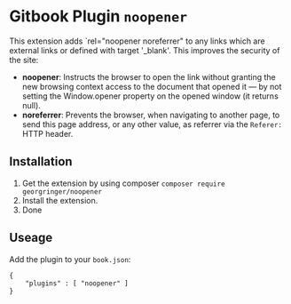 # Gitbook Plugin `noopener`

This extension adds `rel="noopener noreferrer" to any links which are external links or defined with target '_blank'. This improves the security of the site:

- **noopener**: Instructs the browser to open the link without granting the new browsing context access to the document that opened it — by not setting the Window.opener property on the opened window (it returns null).
- **noreferrer**: Prevents the browser, when navigating to another page, to send this page address, or any other value, as referrer via the `Referer:` HTTP header.

## Installation

1) Get the extension by using composer `composer require georgringer/noopener` 
2) Install the extension.
3) Done

## Useage

Add the plugin to your `book.json`:

```
{
	"plugins" : [ "noopener" ]
}		
```
